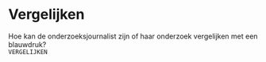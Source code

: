 # Vergelijken

Hoe kan de onderzoeksjournalist zijn of haar onderzoek vergelijken met een blauwdruk?   
`VERGELIJKEN`


